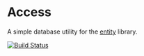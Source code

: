 # Access

A simple database utility for the [entity](https://github.com/rikulo/entity) library.

[![Build Status](https://drone.io/github.com/rikulo/access/status.png)](https://drone.io/github.com/rikulo/access/latest)
